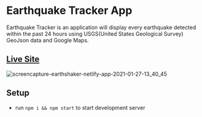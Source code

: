 # Earthquake Tracker App

Earthquake Tracker is an application will display every earthquake detected within the past 24 hours using USGS(United States Geological Survey) GeoJson data and Google Maps.

## [Live Site](https://earthshaker.netlify.app/)

![screencapture-earthshaker-netlify-app-2021-01-27-13_40_45](https://user-images.githubusercontent.com/49410930/106038713-472e8200-60a6-11eb-8c14-1fb0157e7681.png)

## Setup

- run ```npm i && npm start``` to start development server
